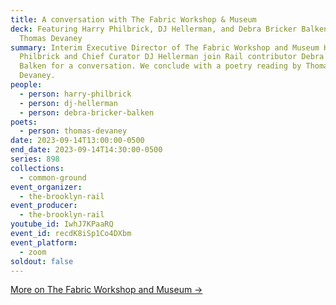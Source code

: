 ```yaml
---
title: A conversation with The Fabric Workshop & Museum
deck: Featuring Harry Philbrick, DJ Hellerman, and Debra Bricker Balken, with
  Thomas Devaney
summary: Interim Executive Director of The Fabric Workshop and Museum Harry
  Philbrick and Chief Curator DJ Hellerman join Rail contributor Debra Bricker
  Balken for a conversation. We conclude with a poetry reading by Thomas
  Devaney.
people:
  - person: harry-philbrick
  - person: dj-hellerman
  - person: debra-bricker-balken
poets:
  - person: thomas-devaney
date: 2023-09-14T13:00:00-0500
end_date: 2023-09-14T14:30:00-0500
series: 898
collections:
  - common-ground
event_organizer:
  - the-brooklyn-rail
event_producer:
  - the-brooklyn-rail
youtube_id: IwhJ7KPaaRQ
event_id: recdK8iSp1Co4DXbm
event_platform:
  - zoom
soldout: false
---
```

[M﻿ore on The Fabric Workshop and Museum →](https://fabricworkshopandmuseum.org/)
